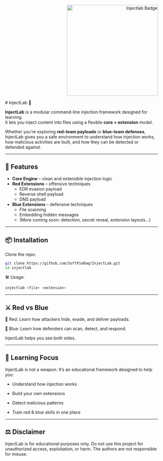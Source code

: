  <p align="right">
  <img src="https://github.com/user-attachments/assets/2bd4296f-07a5-4516-b264-8552740231fc" alt="Injectlab Badge" width="300"/>
</p>
# InjectLab 🔬

**InjectLab** is a modular command-line injection framework designed for learning.  
It lets you inject content into files using a flexible **core + extension** model.  

Whether you’re exploring **red-team payloads** or **blue-team defenses**, InjectLab gives you a safe environment to understand how injection works, how malicious activities are built, and how they can be detected or defended against.  

---

## 🚀 Features
- **Core Engine** – clean and extensible injection logic
- **Red Extensions** – offensive techniques
  - EDR evasion payload
  - Reverse shell payload
  - DNS payload
- **Blue Extensions** – defensive techniques
  - File scanning
  - Embedding hidden messages
  - (More coming soon: detection, secret reveal, extension layouts…)

---

## 📦 Installation
Clone the repo:
```bash
git clone https://github.com/SoftPieBaq/InjectLab.git
cd injectlab
```
🛠 Usage:
```bash
injectlab <file> <extension>
```
---

## ⚔️ Red vs Blue

🔴 Red: Learn how attackers hide, evade, and deliver payloads.

🔵 Blue: Learn how defenders can scan, detect, and respond.

InjectLab helps you see both sides.

---

## 📖 Learning Focus

InjectLab is not a weapon.
It’s an educational framework designed to help you:

* Understand how injection works

* Build your own extensions

* Detect malicious patterns

* Train red & blue skills in one place

---

## ⚖️ Disclaimer

InjectLab is for educational purposes only.
Do not use this project for unauthorized access, exploitation, or harm.
The authors are not responsible for misuse.
